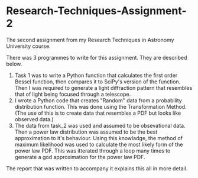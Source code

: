 # Research-Techniques-Assignment-2
The second assignment from my Research Techniques in Astronomy University course.

There was 3 programmes to write for this assignment. They are described below.
1) Task 1 was to write a Python function that calculates the first order Bessel function, then compares it to SciPy's version of the function. Then I was required to generate a light diffraction pattern that resembles that of light being focused through a telescope.
2) I wrote a Python code that creates "Random" data from a probability distribution function. This was done using the Transformation Method. (The use of this is to create data that resembles a PDF but looks like observed data.)
3) The data from task_2 was used and assumed to be obsevational data. Then a power law distribution was assumed to be the best approximation to it's behaviour. Using this knowladge, the method of maximum likelihood was used to calculate the most likely form of the power law PDF. This was itterated through a loop many times to generate a god approximation for the power law PDF.

The report that was written to accompany it explains this all in more detail.
